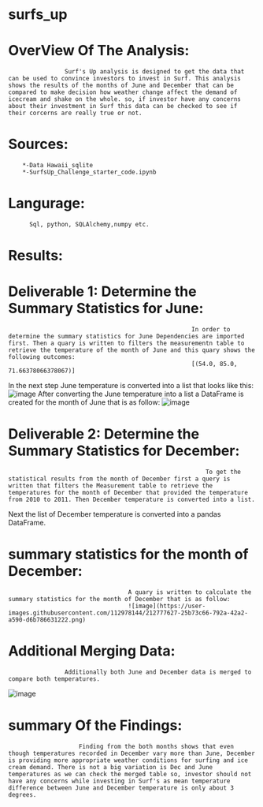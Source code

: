 # surfs_up
# OverView Of The Analysis:
                    Surf's Up analysis is designed to get the data that can be used to convince investors to invest in Surf. This analysis shows the results of the months of June and December that can be compared to make decision how weather change affect the demand of icecream and shake on the whole. so, if investor have any concerns about their investment in Surf this data can be checked to see if their corcerns are really true or not.
# Sources:
        *-Data Hawaii_sqlite
        *-SurfsUp_Challenge_starter_code.ipynb
# Langurage: 
          Sql, python, SQLAlchemy,numpy etc.
# Results:
# Deliverable 1: Determine the Summary Statistics for June:
                                                        In order to determine the summary statistics for June Dependencies are imported first. Then a quary is written to filters the measurementn table to retrieve the temperature of the month of June and this quary shows the following outcomes:
                                                        [(54.0, 85.0, 71.66378066378067)]
  In the next step June temperature is converted into a list that looks like this:
  ![image](https://user-images.githubusercontent.com/112978144/212776014-b876f9fc-5431-4dcd-a40e-416bb5a8a964.png)
After converting the June temperature into a list a DataFrame is created for the month of June that is as follow:
![image](https://user-images.githubusercontent.com/112978144/212776287-642d7644-00ec-4dbb-a842-00ad01140d3d.png)

# Deliverable 2: Determine the Summary Statistics for December:
                                                            To get the statistical results from the month of December first a query is written that filters the Measurement table to retrieve the temperatures for the month of December that provided the temperature from 2010 to 2011. Then December temperature is converted into a list. 
Next the list of December temperature is converted into a pandas DataFrame.
# summary statistics for the month of December:
                                      A quary is written to calculate the summary statistics for the month of December that is as follow:
                                      ![image](https://user-images.githubusercontent.com/112978144/212777627-25b73c66-792a-42a2-a590-d6b786631222.png)
# Additional Merging Data: 
                    Additionally both June and December data is merged to compare both temperatures.
                    
![image](https://user-images.githubusercontent.com/112978144/212777879-7c0fda92-3d60-49d6-b4f8-a6c94db788a3.png)
# summary Of the Findings:
                        Finding from the both months shows that even though temperatures recorded in December vary more than June, December is providing more appropriate weather conditions for surfing and ice cream demand. There is not a big variation is Dec and June temperatures as we can check the merged table so, investor should not have any concerns while investing in Surf's as mean temperature difference between June and December temperature is only about 3 degrees.



